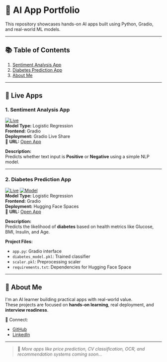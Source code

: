 # 🧠 AI App Portfolio

This repository showcases hands-on AI apps built using Python, Gradio, and real-world ML models.

---

## 📚 Table of Contents

1. [Sentiment Analysis App](#1-sentiment-analysis-app)
2. [Diabetes Prediction App](#2-diabetes-prediction-app)
3. [About Me](#-about-me)

---

## 🚀 Live Apps

### 1. Sentiment Analysis App <a name="1-sentiment-analysis-app"></a>
[![Live](https://img.shields.io/badge/status-live-brightgreen)](https://d5961dc9b6a16bcd4a.gradio.live/)  
**Model Type:** Logistic Regression  
**Frontend:** Gradio  
**Deployment:** Gradio Live Share  
📍 **URL:** [Open App](https://d5961dc9b6a16bcd4a.gradio.live/)

**Description:**  
Predicts whether text input is **Positive** or **Negative** using a simple NLP model.

---

### 2. Diabetes Prediction App <a name="2-diabetes-prediction-app"></a>
[![Live](https://img.shields.io/badge/status-deployed-blue)](https://huggingface.co/spaces/MaithiliG/diabetes-predictor)
[![Model](https://img.shields.io/badge/model-trained-success)](https://huggingface.co/spaces/MaithiliG/diabetes-predictor)  
**Model Type:** Logistic Regression  
**Frontend:** Gradio  
**Deployment:** Hugging Face Spaces  
📍 **URL:** [Open App](https://huggingface.co/spaces/MaithiliG/diabetes-predictor)

**Description:**  
Predicts the likelihood of **diabetes** based on health metrics like Glucose, BMI, Insulin, and Age.

**Project Files:**
- `app.py`: Gradio interface
- `diabetes_model.pkl`: Trained classifier
- `scaler.pkl`: Preprocessing scaler
- `requirements.txt`: Dependencies for Hugging Face Space

---

## 📌 About Me

I'm an AI learner building practical apps with real-world value.  
These projects are focused on **hands-on learning**, real deployment, and **interview readiness**.

🔗 Connect:
- [GitHub](https://github.com/MaithiliGulghane/)
- [LinkedIn](https://www.linkedin.com/in/maithili-gulghane-027ab3aa)

---


> 📢 *More apps like price prediction, CV classification, OCR, and recommendation systems coming soon...*
